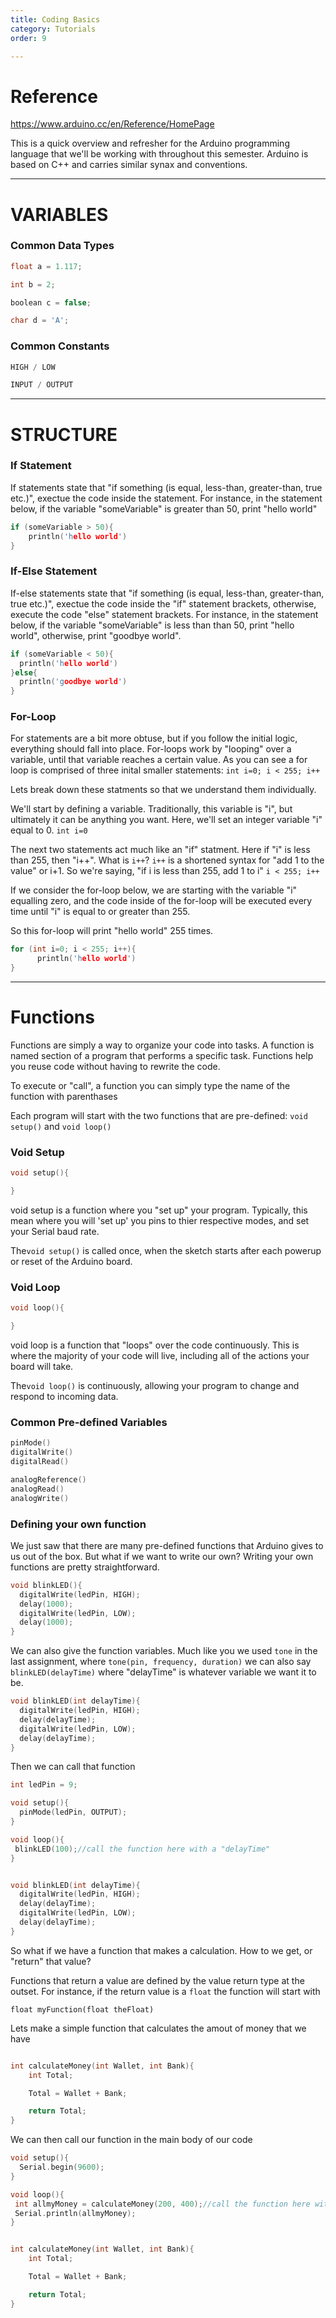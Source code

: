 ```yaml
---
title: Coding Basics
category: Tutorials
order: 9

---
```


# Reference 

https://www.arduino.cc/en/Reference/HomePage


This is a quick overview and refresher for the Arduino programming language that we'll be working with throughout this semester. Arduino is based on C++ and carries similar synax and conventions.

---

# VARIABLES 

### Common Data Types
```c++ 
float a = 1.117;

int b = 2;

boolean c = false;

char d = 'A';
```


### Common Constants
```c++ 
HIGH / LOW 

INPUT / OUTPUT
```

---

# STRUCTURE 

### If Statement

If statements state that "if something (is equal, less-than, greater-than, true etc.)", exectue the code inside the statement. For instance, in the statement below, if the variable "someVariable" is greater than 50, print "hello world"

```c++
if (someVariable > 50){
    println('hello world')
}
```

### If-Else Statement

If-else statements state that "if something (is equal, less-than, greater-than, true etc.)", exectue the code inside the "if" statement brackets, otherwise, execute the code "else" statement brackets. For instance, in the statement below, if the variable "someVariable" is less than than 50, print "hello world", otherwise, print "goodbye world". 

```c++
if (someVariable < 50){
  println('hello world')
}else{
  println('goodbye world')
}
```

### For-Loop

For statements are a bit more obtuse, but if you follow the initial logic, everything should fall into place. For-loops work by "looping" over a variable, until that variable reaches a certain value. As you can see a for loop is comprised of three inital smaller statements: `int i=0; i < 255; i++`

Lets break down these statments so that we understand them individually. 

 We'll start by defining a variable. Traditionally, this variable is "i", but ultimately it can be anything you want.  Here, we'll set an integer variable "i" equal to 0. 
`int i=0` 

The next two statements act much like an "if" statment. Here if "i" is less than 255, then "i++". What is `i++`? `i++` is a shortened syntax for "add 1 to the value" or i+1. So we're saying, "if i is less than 255, add 1 to i"
`i < 255; i++`

If we consider the for-loop below, we are starting with the variable "i" equalling zero, and the code inside of the for-loop will be executed every time until "i" is equal to or greater than 255. 

So this for-loop will print "hello world" 255 times.

```c++
for (int i=0; i < 255; i++){
      println('hello world')
} 
```

---

# Functions

Functions are simply a way to organize your code into tasks. A function is named section of a program that performs a specific task. Functions help you reuse code without having to rewrite the code.

To execute or "call", a function you can simply type the name of the function with parenthases 


Each program will start with the two functions that are pre-defined: `void setup()` and `void loop()` 

### Void Setup

```c++
void setup(){

}
```

void setup is a function where you "set up" your program. Typically, this mean where you will 'set up' you pins to thier respective modes, and set your Serial baud rate. 

The`void setup()` is called once, when the sketch starts after each powerup or reset of the Arduino board.

### Void Loop


```c++
void loop(){

}
```

void loop is a function that "loops" over the code continuously. This is where the majority of your code will live, including all of the actions your board will take.  

The`void loop()` is continuously, allowing your program to change and respond to incoming data.

### Common Pre-defined Variables

```c++
pinMode()
digitalWrite()
digitalRead()

analogReference()
analogRead()
analogWrite()
```


### Defining your own function

We just saw that there are many pre-defined functions that Arduino gives to us out of the box. But what if we want to write our own? Writing your own functions are pretty straightforward. 

```c++
void blinkLED(){
  digitalWrite(ledPin, HIGH); 
  delay(1000);                  
  digitalWrite(ledPin, LOW);    
  delay(1000);                  
}
```

We can also give the function variables. Much like you we used `tone` in the last assignment, where `tone(pin, frequency, duration)` we can also say `blinkLED(delayTime)` where "delayTime" is whatever variable we want it to be.

```c++
void blinkLED(int delayTime){
  digitalWrite(ledPin, HIGH); 
  delay(delayTime);                  
  digitalWrite(ledPin, LOW);    
  delay(delayTime);                  
}

```

Then we can call that function

```c++
int ledPin = 9;

void setup(){
  pinMode(ledPin, OUTPUT);
}

void loop(){
 blinkLED(100);//call the function here with a "delayTime"
}


void blinkLED(int delayTime){
  digitalWrite(ledPin, HIGH); 
  delay(delayTime);                  
  digitalWrite(ledPin, LOW);    
  delay(delayTime);                  
}
```

So what if we have a function that makes a calculation. How to we get, or "return" that value?

Functions that return a value are defined by the value return type at the outset. For instance, if the return value is a `float` the function will start with 
```
float myFunction(float theFloat)
```

Lets make a simple function that calculates the amout of money that we have

```c++

int calculateMoney(int Wallet, int Bank){
    int Total;

    Total = Wallet + Bank;

    return Total;
}  
```

We can then call our function in the main body of our code

```c++
void setup(){
  Serial.begin(9600);
}

void loop(){
 int allmyMoney = calculateMoney(200, 400);//call the function here with a 
 Serial.println(allmyMoney);
}


int calculateMoney(int Wallet, int Bank){
    int Total;

    Total = Wallet + Bank;

    return Total;
} 
